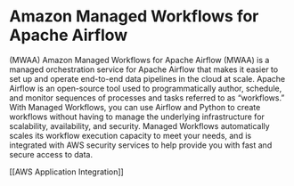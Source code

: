 # Amazon Managed Workflows for Apache Airflow
(MWAA)
Amazon Managed Workflows for Apache Airflow (MWAA) is a managed orchestration service for Apache
Airflow that makes it easier to set up and operate end-to-end data pipelines in the cloud at scale. Apache
Airflow is an open-source tool used to programmatically author, schedule, and monitor sequences of processes and tasks referred to as “workflows.” With Managed Workflows, you can use Airflow and
Python to create workflows without having to manage the underlying infrastructure for scalability,
availability, and security. Managed Workflows automatically scales its workflow execution capacity to
meet your needs, and is integrated with AWS security services to help provide you with fast and secure
access to data.

[[AWS Application Integration]]